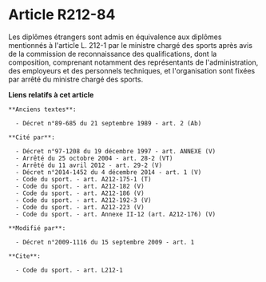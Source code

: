 # Article R212-84

Les diplômes étrangers sont admis en équivalence aux diplômes mentionnés à l'article L. 212-1 par le ministre chargé des
sports après avis de la commission de reconnaissance des qualifications, dont la composition, comprenant notamment des
représentants de l'administration, des employeurs et des personnels techniques, et l'organisation sont fixées par arrêté du
ministre chargé des sports.

**Liens relatifs à cet article**

	**Anciens textes**:

	  - Décret n°89-685 du 21 septembre 1989 - art. 2 (Ab)

	**Cité par**:

	  - Décret n°97-1208 du 19 décembre 1997 - art. ANNEXE (V)
	  - Arrêté du 25 octobre 2004 - art. 28-2 (VT)
	  - Arrêté du 11 avril 2012 - art. 29-2 (V)
	  - Décret n°2014-1452 du 4 décembre 2014 - art. 1 (V)
	  - Code du sport. - art. A212-175-1 (T)
	  - Code du sport. - art. A212-182 (V)
	  - Code du sport. - art. A212-186 (V)
	  - Code du sport. - art. A212-192-3 (V)
	  - Code du sport. - art. A212-223 (V)
	  - Code du sport. - art. Annexe II-12 (art. A212-176) (V)

	**Modifié par**:

	  - Décret n°2009-1116 du 15 septembre 2009 - art. 1

	**Cite**:

	  - Code du sport. - art. L212-1

